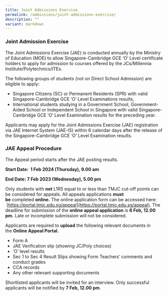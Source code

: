 ```yaml
---
title: Joint Admissions Exercise
permalink: /admissions/joint-admissions-exercise/
description: ""
variant: markdown
---
```

### Joint Admission Exercise

The Joint Admissions Exercise (JAE) is conducted annually by the Ministry of Education (MOE) to allow Singapore-Cambridge GCE ‘O’ Level certificate holders to apply for admission to courses offered by the JCs/Millennia Institute/Polytechnics/ITEs.  

The following groups of students (not on Direct School Admission) are eligible to apply: 

*   Singapore Citizens (SC) or Permanent Residents (SPR) with valid Singapore-Cambridge GCE ‘O’ Level Examinations results,  
*   International students studying in a Government School, Government-Aided School or Independent School in Singapore with valid Singapore-Cambridge GCE ‘O’ Level Examination results for the preceding year.  

Applicants may apply for the Joint Admissions Exercise (JAE) registration via JAE Internet System (JAE-IS) within 6 calendar days after the release of the Singapore-Cambridge GCE ‘O’ Level Examination results.


### JAE Appeal Procedure

The Appeal period starts after the JAE posting results.

**Start Date:  1 Feb 2024 (Thursday), 9.00 am**

**End Date: 7 Feb 2023 (Wednesday), 5.00 pm**

Only students with **net** L1R5 equal to or less than TMJC cut-off points can be considered for appeals. All appeals applications **must be** completed **online.** The online application form can be accessed here:  [https://portal.tmjc.edu.sg/appeal](https://portal.tmjc.edu.sg/appeal). The deadline for submission of the **online appeal application** is **6 Feb, 12.00 pm.** Late or incomplete submission will not be considered.  

Applicants are required to **upload** the following relevant documents in the **Online Appeal Portal.**

*   Form A  
*   JAE Verification slip (showing JC/Poly choices)
*   ‘O’ level results
*   Sec 1 to Sec 4 Result Slips showing Form Teachers’ comments and conduct grades
*   CCA records
*   Any other relevant supporting documents

Shortlisted applicants will be invited for an interview. Only successful applicants will be notified by **7 Feb, 12.00 pm**.